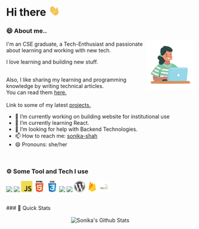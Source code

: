 ### <h1> Hi there <img src="https://raw.githubusercontent.com/ABSphreak/ABSphreak/master/gifs/Hi.gif" width="30px"></h1>


<!--
**sonika-shah/sonika-shah** is a ✨ _special_ ✨ repository because its `README.md` (this file) appears on your GitHub profile.

Here are some ideas to get you started:

- 🔭 I’m currently working on ...
- 🌱 I’m currently learning ...
- 👯 I’m looking to collaborate on ...
- 🤔 I’m looking for help with ...
- 💬 Ask me about ...
- 📫 How to reach me: ...
- 😄 Pronouns: ...
- ⚡ Fun fact: ...
-->

### 😄 About me..

<img src="./working.png" align="right" height="22%" width="25%"></img>
I'm an CSE graduate, a Tech-Enthusiast and passionate about learning and working with new tech. 
<br>

 I love learning and building new stuff.
<br><br>

 Also, I like sharing my learning and programming knowledge by writing technical articles.<br>
You can read them <a href="https://www.geeksforgeeks.org/build-a-site-bookmark-app-with-javascript-by-using-local-storage/">here.</a>
<br></br>
Link to some of my latest <a href="#">projects.</a>

- 🔭 I’m currently working on building website for institutional use
- 🌱 I’m currently learning React.
- 🤔 I’m looking for help with Backend Technologies.
- 📫 How to reach me: <a href="https://www.linkedin.com/in/sonika-shah-215606180">sonika-shah</a>
- 😄 Pronouns: she/her
  
<br>

### ⚙️ Some Tool and Tech I use
<code><img height="30" src="https://avatars0.githubusercontent.com/u/1525981?s=200&v=4"></code>
<img src="https://emojis.slackmojis.com/emojis/images/1450733280/232/java.png" width="30"> 
<code><img height="30" src="https://raw.githubusercontent.com/github/explore/80688e429a7d4ef2fca1e82350fe8e3517d3494d/topics/javascript/javascript.png"></code>
<code><img height="30" src="https://raw.githubusercontent.com/github/explore/80688e429a7d4ef2fca1e82350fe8e3517d3494d/topics/html/html.png"></code>
<code><img height="30" src="https://raw.githubusercontent.com/github/explore/80688e429a7d4ef2fca1e82350fe8e3517d3494d/topics/css/css.png"></code>
<code><img height="30" src="https://avatars1.githubusercontent.com/u/2918581?s=200&v=4"></code>
<code><img height="30" src="https://avatars3.githubusercontent.com/u/18133?s=200&v=4"></code>
<code><img height="30" src="https://raw.githubusercontent.com/github/explore/80688e429a7d4ef2fca1e82350fe8e3517d3494d/topics/wordpress/wordpress.png"></code>
<code><img height="30" src="https://raw.githubusercontent.com/github/explore/80688e429a7d4ef2fca1e82350fe8e3517d3494d/topics/firebase/firebase.png"></code>
<code><img height="30" src="https://raw.githubusercontent.com/github/explore/80688e429a7d4ef2fca1e82350fe8e3517d3494d/topics/mysql/mysql.png"></code>
<code></code>

<br>
### 🚀 Quick Stats
<p align="center">
<img align="center" src="https://github-readme-stats.vercel.app/api?username=sonika-shah&show_icons=true&line_height=21" alt="Sonika's Github Stats" />
<!--<img align="center" src="https://github-readme-stats.vercel.app/api/top-langs/?username=sonika-shah&theme=default&line_height=27&layout=compact" />-->
</p>
